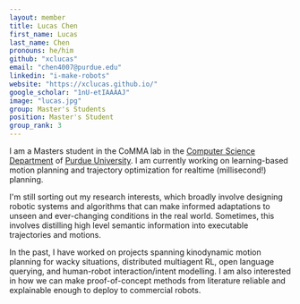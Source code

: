 ```yaml
---
layout: member
title: Lucas Chen
first_name: Lucas
last_name: Chen
pronouns: he/him
github: "xclucas"
email: "chen4007@purdue.edu"
linkedin: "i-make-robots"
website: "https://xclucas.github.io/"
google_scholar: "1nU-etIAAAAJ"
image: "lucas.jpg"
group: Master's Students
position: Master's Student
group_rank: 3
---
```



I am a Masters student in the CoMMA lab in the [Computer Science Department](https://www.cs.purdue.edu/) of [Purdue University](https://www.purdue.edu/). I am currently working on learning-based motion planning and trajectory optimization for realtime (millisecond!) planning.

I'm still sorting out my research interests, which broadly involve designing robotic systems and algorithms that can make informed adaptations to unseen and ever-changing conditions in the real world. Sometimes, this involves distilling high level semantic information into executable trajectories and motions.

In the past, I have worked on projects spanning kinodynamic motion planning for wacky situations, distributed multiagent RL, open language querying, and human-robot interaction/intent modelling. I am also interested in how we can make proof-of-concept methods from literature reliable and explainable enough to deploy to commercial robots. 